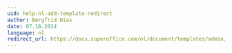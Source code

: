 ```yaml
---
uid: help-nl-add-template-redirect
author: Bergfrid Dias
date: 07.16.2024
language: nl
redirect_url: https://docs.superoffice.com/nl/document/templates/admin/link-template.html
---
```

